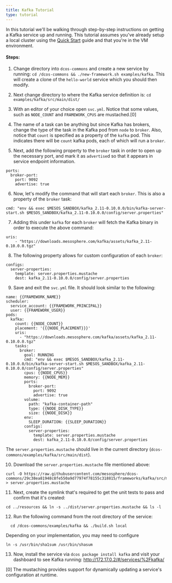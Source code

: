 ```yaml
---
title: Kafka Tutorial
type: tutorial
---
```


<!-- {% raw %} disable mustache templating in this file: retain templated examples as-is -->

In this tutorial we'll be walking through step-by-step instructions on getting a Kafka service up and running. This tutorial assumes you've already setup a local cluster using the [Quick Start](https://github.com/mesosphere/dcos-commons/blob/master/README.md) guide and that you're in the VM environment.

#### Steps:

1. Change directory into `dcos-commons` and create a new service by running: `cd /dcos-commons && ./new-framework.sh examples/kafka`. This will create a clone of the `hello-world` service which you should then modify.

2. Next change directory to where the Kafka service definition is: `cd examples/kafka/src/main/dist/`

3. With an editor of your choice open `svc.yml`. Notice that some values, such as `NODE_COUNT` and
`FRAMEWORK_CPUS` are mustached.[0]

4. The name of a task can be anything but since Kafka has brokers, change the type of the task in the Kafka pod from `node` to `broker`. Also, notice that `count` is specified as a property of the `kafka` pod. This indicates there will be `count` kafka pods, each of which will run a `broker`.

5. Next, add the following property to the `broker` task in order to open up the necessary port, and mark it as `advertise`d so that it appears in service endpoint information.

```
ports:
  broker-port:
    port: 9092
    advertise: true
```

6. Now, let's modify the command that will start each `broker`. This is also a property of the `broker` task:

```
cmd: "env && exec $MESOS_SANDBOX/kafka_2.11-0.10.0.0/bin/kafka-server-start.sh $MESOS_SANDBOX/kafka_2.11-0.10.0.0/config/server.properties"
```

7. Adding this under `kafka` for each `broker` will fetch the Kafka binary in order to execute the above command:

```
uris:
    - "https://downloads.mesosphere.com/kafka/assets/kafka_2.11-0.10.0.0.tgz"
```

8. The following property allows for custom configuration of each `broker`:

```
configs:
  server-properties:
    template: server.properties.mustache
    dest: kafka_2.11-0.10.0.0/config/server.properties
```

9. Save and exit the `svc.yml` file. It should look similar to the following:

```
name: {{FRAMEWORK_NAME}}
scheduler:
  service_account: {{FRAMEWORK_PRINCIPAL}}
  user: {{FRAMEWORK_USER}}
pods:
  kafka:
    count: {{NODE_COUNT}}
    placement: '{{{NODE_PLACEMENT}}}'
    uris:
      - "https://downloads.mesosphere.com/kafka/assets/kafka_2.11-0.10.0.0.tgz"
    tasks:
      broker:
        goal: RUNNING
        cmd: "env && exec $MESOS_SANDBOX/kafka_2.11-0.10.0.0/bin/kafka-server-start.sh $MESOS_SANDBOX/kafka_2.11-0.10.0.0/config/server.properties"
        cpus: {{NODE_CPUS}}
        memory: {{NODE_MEM}}
        ports:
          broker-port:
            port: 9092
            advertise: true
        volume:
          path: "kafka-container-path"
          type: {{NODE_DISK_TYPE}}
          size: {{NODE_DISK}}
        env:
          SLEEP_DURATION: {{SLEEP_DURATION}}
        configs:
          server-properties:
            template: server.properties.mustache
            dest: kafka_2.11-0.10.0.0/config/server.properties
```

The `server.properties.mustache` should live in the current directory (`dcos-commons/examples/kafka/src/main/dist`).

10. Download the `server.properties.mustache` file mentioned above:
   ```
   curl -O https://raw.githubusercontent.com/mesosphere/dcos-commons/29c38ea81948c8fe550a9d77974f78155c318815/frameworks/kafka/src/main/dist/server.properties.mustache > server.properties.mustache
   ```


11. Next, create the symlink that's required to get the unit tests to pass and confirm that it's created:
   ```
   cd ../resources && ln -s ../dist/server.properties.mustache && ls -l
   ```

12. Run the following command from the root directory of the service:
   ```
	 cd /dcos-commons/examples/kafka && ./build.sh local
   ```
   Depending on your implementation, you may need to configure
   ```
   ln -s /usr/bin/sha1sum /usr/bin/shasum
   ```

13. Now, install the service via `dcos package install kafka` and visit your dashboard to see Kafka running: http://172.17.0.2/#/services/%2Fkafka/

[0] The mustaching provides support for dynamically updating a service's configuration at runtime.

<!-- {% endraw %} disable mustache templating in this file: retain templated examples as-is -->
